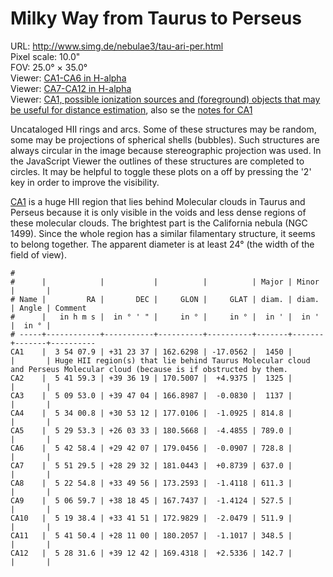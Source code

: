 # Milky Way from Taurus to Perseus

URL: <http://www.simg.de/nebulae3/tau-ari-per.html>   
Pixel scale: 10.0"  
FOV: 25.0° × 35.0°  
Viewer: [CA1-CA6 in H-alpha](http://www.simg.de/nebulae3/tau-ari-per-h.vhtml?nav=0&tbl=1&uo=~3%22CA1%22%2C58.5330%2C31.3936%2C1450.881%2C%22Huge%20HII%20region~1s~2%20that%20lie%20behind%20Taurus%20Molecular%20cloud%20and%20Perseus%20Molecular%20cloud%20~1because%20is%20if%20obstructed%20by%20them.%22~4%2C~3%22CA2%22%2C85.4972%2C39.6054%2C1325.708~4%2C~3%22CA3%22%2C77.4709%2C39.7844%2C1137.220~4%2C~3%22CA4%22%2C83.5034%2C30.8868%2C814.805~4%2C~3%22CA5%22%2C82.4722%2C26.0593%2C789.042~4%2C~3%22CA6%22%2C85.7434%2C29.7019%2C728.846~4)  
Viewer: [CA7-CA12 in H-alpha](http://www.simg.de/nebulae3/tau-ari-per-h.vhtml?nav=0&tbl=1&uo=~3%22CA7%22%2C87.8728%2C28.4923%2C637.086~4%2C~3%22CA8%22%2C80.7282%2C33.8321%2C611.385~4%2C~3%22CA9%22%2C76.7489%2C38.3124%2C527.578~4%2C~3%22CA10%22%2C79.9099%2C33.6974%2C511.985~4%2C~3%22CA11%22%2C85.4598%2C28.1833%2C348.544~4%2C~3%22CA12%22%2C82.1316%2C39.2116%2C142.710~4)  
Viewer: [CA1, possible ionization sources and (foreground) objects that may be useful for distance estimation](http://www.simg.de/nebulae3/tau-ari-per-hbr.vhtml?nav=0&tbl=1&uo=~3%22CA1%22%2C58.5330%2C31.3936%2C1450.881%2C%22Huge%20HII%20region~1s~2%20that%20lie%20behind%20Taurus%20Molecular%20cloud%20and%20Perseus%20Molecular%20cloud%20~1because%20is%20if%20obstructed%20by%20them.%22~4%2C~3%22LBN%20749A%22%2C55.0001%2C31.9460%2C75.412%2C%22Bright%20HII%20region%20that%20is%20most%20likely%20ionized%20by%20HD%20278942%20at%20a%20distance%20of%20about%20380pc%20~1Gaia%20EDR3~2.%20That%20nebula%20is%20lies%20in%20front%20of%20~1is%20not%20obstructed%20by~2%20the%20Perseus%20molecular%20cloud.%20But%20it%20is%20obstructed%20by%20some%20smaller%20dark%20nebulae.%22~4%2C~3%22HD%20278942%22%2C54.9820%2C31.9259%2C%22Probably%20the%20ionization%20source%20LBN749A.%20Distance%20according%20to%20Gaia%20EDR3%3A%20about%20380%20pc.%22~4%2C~3%22LBN%20749B%22%2C56.0833%2C32.2835%2C116.134%2C%22Bright%20HII%20region%20that%20is%20most%20likely%20ionized%20by%20omi%20Per%20at%20a%20distance%20of%20about%20340pc%20~1Gaia%20EDR3~2.%20The%20reflection%20nebulae%20south%20of%20omi%20PER%20is%20the%20young%20star%20cluster%20IC%20348%20which%20lies%20at%20a%20distance%20of%20about%20320pc%20~1Gaia%20EDR3~2%22~4%2C~3%22*%20omi%20Per%22%2C56.0797%2C32.2882%2C%22Probably%20the%20ionization%20source%20LBN749B.%20Distance%20according%20to%20Gaia%20EDR3%3A%20about%20340%20pc.%22~4%2C~3%222MASS%20J03494092%2B3859051%22%2C57.4206%2C38.9847%2C%22Young%20stellar%20object%20in%20a%20distance%20of%20about%20430pc%2C%20~1according%20to%20Gaia%20EDR3~2%22~4%2C~3%22BD%2B38%20811%22%2C57.4014%2C38.9821%2C%22Young%20stellar%20object%20in%20a%20distance%20of%20about%20430pc%2C%20~1according%20to%20Gaia%20EDR3~2%22~4%2C~3%22Xi%20per%22%2C59.7413%2C35.7910%2C%22Assumed%20ionization%20source%20of%20the%20California%20nebula%20~1NGC%201499~2%22~4%2C~3%22X%20Per%22%2C58.8462%2C31.0458%2C%22Another%20possible%20ionization%20source%20of%20CA1%22~4),
also se the [notes for CA1](http://www.simg.de/nebulae3/tau-ari-per.html#ca1)

Uncataloged HII rings and arcs. Some of these structures may be random, some
may be projections of spherical shells (bubbles). Such structures are always
circular in the image because stereographic projection was used. In the 
JavaScript Viewer the outlines of these structures are completed to circles. It
may be helpful to toggle these plots on a off by pressing the '2' key in order
to improve the visibility. 

[CA1](http://www.simg.de/nebulae3/tau-ari-per.html#ca1) is a huge HII region
that lies behind Molecular clouds in Taurus and Perseus because it is only
visible in the voids and less dense regions of these molecular clouds. The
brightest part is the California nebula (NGC 1499). Since the whole region has a
similar filamentary structure, it seems to belong together. The apparent
diameter is at least 24° (the width of the field of view).

	#
	#      |            |           |          |          | Major | Minor |       | 
	# Name |         RA |       DEC |     GLON |     GLAT | diam. | diam. | Angle | Comment
	#      |   in h m s |  in ° ' " |     in ° |     in ° |  in ' |  in ' |  in ° | 
	# -----+------------+-----------+----------+----------+-------+-------+-------+----------
	CA1    |  3 54 07.9 | +31 23 37 | 162.6298 | -17.0562 |  1450 |       |       | Huge HII region(s) that lie behind Taurus Molecular cloud and Perseus Molecular cloud (because is if obstructed by them.
	CA2    |  5 41 59.3 | +39 36 19 | 170.5007 |  +4.9375 |  1325 |       |       | 
	CA3    |  5 09 53.0 | +39 47 04 | 166.8987 |  -0.0830 |  1137 |       |       | 
	CA4    |  5 34 00.8 | +30 53 12 | 177.0106 |  -1.0925 | 814.8 |       |       | 
	CA5    |  5 29 53.3 | +26 03 33 | 180.5668 |  -4.4855 | 789.0 |       |       | 
	CA6    |  5 42 58.4 | +29 42 07 | 179.0456 |  -0.0907 | 728.8 |       |       | 
	CA7    |  5 51 29.5 | +28 29 32 | 181.0443 |  +0.8739 | 637.0 |       |       | 
	CA8    |  5 22 54.8 | +33 49 56 | 173.2593 |  -1.4118 | 611.3 |       |       | 
	CA9    |  5 06 59.7 | +38 18 45 | 167.7437 |  -1.4124 | 527.5 |       |       | 
	CA10   |  5 19 38.4 | +33 41 51 | 172.9829 |  -2.0479 | 511.9 |       |       | 
	CA11   |  5 41 50.4 | +28 11 00 | 180.2057 |  -1.1017 | 348.5 |       |       | 
	CA12   |  5 28 31.6 | +39 12 42 | 169.4318 |  +2.5336 | 142.7 |       |       | 
